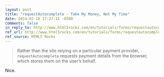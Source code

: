 ```yaml
---
layout: post
title: "requestAutocomplete - Take My Money, Not My Time"
date: 2014-02-16 17:27:11 -0500
comments: false
in_reply_to: http://www.html5rocks.com/en/tutorials/forms/requestautocomplete/
ref_url: http://www.html5rocks.com/en/tutorials/forms/requestautocomplete/
ref_source: HTML5 Rocks
---
```


> Rather than the site relying on a particular payment provider, `requestAutocomplete` requests payment details from the browser, which stores them on the user’s behalf.

Nice.